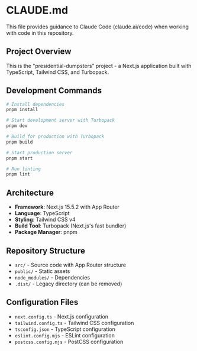 # CLAUDE.md

This file provides guidance to Claude Code (claude.ai/code) when working with code in this repository.

## Project Overview

This is the "presidential-dumpsters" project - a Next.js application built with TypeScript, Tailwind CSS, and Turbopack.

## Development Commands

```bash
# Install dependencies
pnpm install

# Start development server with Turbopack
pnpm dev

# Build for production with Turbopack
pnpm build

# Start production server
pnpm start

# Run linting
pnpm lint
```

## Architecture

- **Framework**: Next.js 15.5.2 with App Router
- **Language**: TypeScript
- **Styling**: Tailwind CSS v4
- **Build Tool**: Turbopack (Next.js's fast bundler)
- **Package Manager**: pnpm

## Repository Structure

- `src/` - Source code with App Router structure
- `public/` - Static assets
- `node_modules/` - Dependencies
- `.dist/` - Legacy directory (can be removed)

## Configuration Files

- `next.config.ts` - Next.js configuration
- `tailwind.config.ts` - Tailwind CSS configuration  
- `tsconfig.json` - TypeScript configuration
- `eslint.config.mjs` - ESLint configuration
- `postcss.config.mjs` - PostCSS configuration